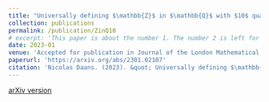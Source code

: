```yaml
---
title: "Universally defining $\mathbb{Z}$ in $\mathbb{Q}$ with $10$ quantifiers"
collection: publications
permalink: /publication/ZinQ10
# excerpt: 'This paper is about the number 1. The number 2 is left for future work.'
date: 2023-01
venue: 'Accepted for publication in Journal of the London Mathematical Society'
paperurl: 'https://arxiv.org/abs/2301.02107'
citation: 'Nicolas Daans. (2023). &quot; Universally defining $\mathbb{Z}$ in $\mathbb{Q}$ with $10$ quantifiers. &quot; Available as arXiv:2301.02107.'
---
```


[arXiv version](https://arxiv.org/abs/2301.02107)

